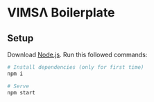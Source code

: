 # VIMSΛ Boilerplate

## Setup

Download [Node.js](https://nodejs.org/en/download/).
Run this followed commands:

```bash
# Install dependencies (only for first time)
npm i

# Serve
npm start
```
